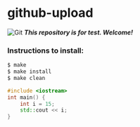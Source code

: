 # github-upload
![Git](https://upload.wikimedia.org/wikipedia/commons/thumb/e/e0/Git-logo.svg/1200px-Git-logo.svg.png)
***This repository is for test. Welcome!***
### Instructions to install: 
```sh
$ make
$ make install
$ make clean
```
```c++
#include <iostream>
int main() {
    int i = 15;
    std::cout << i;
}
```
